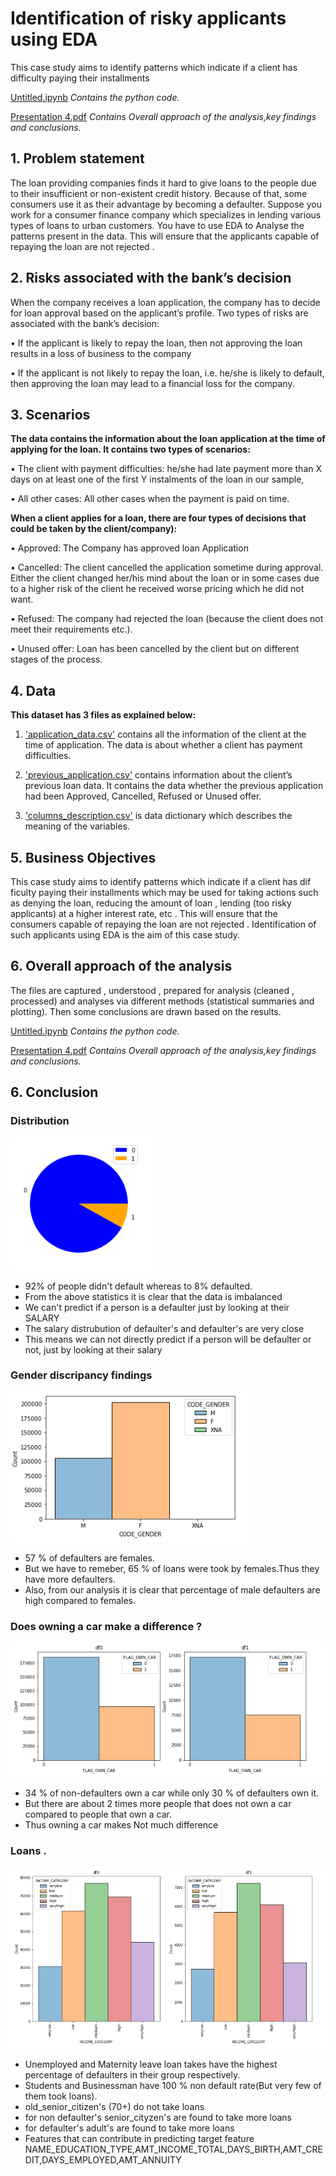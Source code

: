 
# Identification of risky applicants using EDA

This case study aims to identify patterns which indicate if a client has difficulty paying their installments

[Untitled.ipynb](https://github.com/ABHIJITHCV11/eda2/blob/master/Untitled.ipynb) *Contains the python code.*

[Presentation 4.pdf](https://github.com/ABHIJITHCV11/eda2/blob/master/Presentation%204.pdf) *Contains Overall approach of the analysis,key findings and conclusions.*
 


## 1. Problem statement
The loan providing companies finds it hard to give loans to the people due to their 
insufficient or non-existent credit history. Because of that, some consumers use it as their 
advantage by becoming a defaulter. Suppose you work for a consumer finance company 
which specializes in lending various types of loans to urban customers. You have to use 
EDA to Analyse the patterns present in the data. This will ensure that the applicants 
capable of repaying the loan are not rejected .

## 2. Risks associated with the bank’s decision

When the company receives a loan application,
the company has to decide for loan approval based on the applicant’s profile. 
Two types of risks are associated with the bank’s decision:

• If the applicant is likely to repay the loan, 
then not approving the loan results in a loss of business to the company

• If the applicant is not likely to repay the loan, i.e. he/she is likely to default, 
then approving the loan may lead to a financial loss for the company.


## 3. Scenarios

**The data contains the information about the loan application at the time of 
applying for the loan. It contains two types of scenarios:** 

• The client with payment difficulties: he/she had late payment more than X days on at least 
one of the first Y instalments of the loan in our sample,

• All other cases: All other cases when the payment is paid on time.

**When a client applies for a loan, there are four types of decisions that could 
be taken by the client/company):**

• Approved: The Company has approved loan Application

• Cancelled: The client cancelled the application sometime during approval. 
Either the client changed her/his mind about the loan or in some cases due to a higher 
risk of the client he received worse pricing which he did not want.

• Refused: The company had rejected the loan 
(because the client does not meet their requirements etc.).

• Unused offer:  Loan has been cancelled by the client but on different stages of the process.

 ## 4. Data
 
 **This dataset has 3 files as explained below:** 

 

1. ['application_data.csv'](application_data.csv)  contains all the information of the client at the time of application.
The data is about whether a client has payment difficulties.

2. ['previous_application.csv'](previous_application.csv) contains information about the client’s previous loan data. It contains the data whether the previous application had been Approved, Cancelled, Refused or Unused offer.

3. ['columns_description.csv'](columns_description.csv) is data dictionary which describes the meaning of the variables.

## 5. Business Objectives
This case study aims to identify patterns which indicate if a client has dif ficulty paying 
their installments which may be used for taking actions such as denying the loan, reducing 
the amount of loan , lending (too risky applicants) at a higher interest rate, etc . This will 
ensure that the consumers capable of repaying the loan are not rejected . Identification of 
such applicants using EDA is the aim of this case study.

## 6. Overall approach of the analysis
The files are captured , understood , prepared for analysis (cleaned , processed) and
analyses via different methods (statistical summaries and plotting). Then some conclusions
are drawn based on the results.

[Untitled.ipynb](https://github.com/ABHIJITHCV11/eda2/blob/master/Untitled.ipynb) *Contains the python code.*

[Presentation 4.pdf](https://github.com/ABHIJITHCV11/eda2/blob/master/Presentation%204.pdf) *Contains Overall approach of the analysis,key findings and conclusions.*

## 6. Conclusion
### Distribution


<kbd>  ![](images/imbalance.PNG)  </kbd>

- 92% of people didn't default whereas to 8% defaulted.
- From the above statistics it is clear that the data is imbalanced
- We can't predict if a person is a defaulter just by looking at their SALARY
- The salary distrubution of defaulter's and defaulter's are very close
- This means we can not directly predict if a person will be defaulter or not, just by looking at their salary

### Gender discripancy findings

<kbd>  ![](images/gender1.PNG)  </kbd>

- 57 % of defaulters are females.
- But we have to remeber, 65 % of loans were took by females.Thus they have more defaulters.
- Also, from our analysis it is clear that percentage of male defaulters are high compared to females.

### Does owning a car make a difference ?

<kbd>  ![](images/car.PNG)  </kbd>

- 34 % of non-defaulters own a car while only 30 % of defaulters own it.
- But there are about 2 times more people that does not own a car compared to people that own a car.
- Thus owning a car makes Not much difference

### Loans .

<kbd>  ![](images/income.PNG)  </kbd>

- Unemployed and Maternity leave loan takes have the highest percentage of defaulters in their group respectively.
- Students and Businessman have 100 % non default rate(But very few of them took loans).
- old_senior_citizen's (70+) do not take loans
- for non defaulter's senior_cityzen's are found to take more loans
- for defaulter's adult's are found to take more loans
- Features that can contribute in predicting target feature NAME_EDUCATION_TYPE,AMT_INCOME_TOTAL,DAYS_BIRTH,AMT_CREDIT,DAYS_EMPLOYED,AMT_ANNUITY

